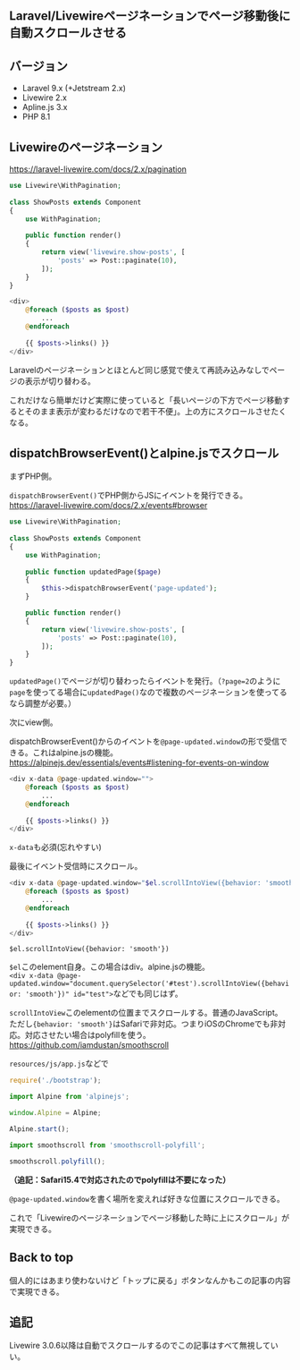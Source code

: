 Laravel/Livewireページネーションでページ移動後に自動スクロールさせる
----

## バージョン
- Laravel 9.x (+Jetstream 2.x)
- Livewire 2.x
- Apline.js 3.x
- PHP 8.1

## Livewireのページネーション
https://laravel-livewire.com/docs/2.x/pagination

```php
use Livewire\WithPagination;
 
class ShowPosts extends Component
{
    use WithPagination;
 
    public function render()
    {
        return view('livewire.show-posts', [
            'posts' => Post::paginate(10),
        ]);
    }
}
```
```php
<div>
    @foreach ($posts as $post)
        ...
    @endforeach
 
    {{ $posts->links() }}
</div>
```

Laravelのページネーションとほとんど同じ感覚で使えて再読み込みなしでページの表示が切り替わる。

これだけなら簡単だけど実際に使っていると「長いページの下方でページ移動するとそのまま表示が変わるだけなので若干不便」。上の方にスクロールさせたくなる。

## dispatchBrowserEvent()とalpine.jsでスクロール
まずPHP側。

`dispatchBrowserEvent()`でPHP側からJSにイベントを発行できる。  
https://laravel-livewire.com/docs/2.x/events#browser

```php
use Livewire\WithPagination;
 
class ShowPosts extends Component
{
    use WithPagination;
 
    public function updatedPage($page)
    {
        $this->dispatchBrowserEvent('page-updated');
    }

    public function render()
    {
        return view('livewire.show-posts', [
            'posts' => Post::paginate(10),
        ]);
    }
}
```

`updatedPage()`でページが切り替わったらイベントを発行。（`?page=2`のように`page`を使ってる場合に`updatedPage()`なので複数のページネーションを使ってるなら調整が必要。）


次にview側。

dispatchBrowserEvent()からのイベントを`@page-updated.window`の形で受信できる。これはalpine.jsの機能。  
https://alpinejs.dev/essentials/events#listening-for-events-on-window

```php
<div x-data @page-updated.window="">
    @foreach ($posts as $post)
        ...
    @endforeach
 
    {{ $posts->links() }}
</div>
```

`x-data`も必須(忘れやすい)

最後にイベント受信時にスクロール。

```php
<div x-data @page-updated.window="$el.scrollIntoView({behavior: 'smooth'})">
    @foreach ($posts as $post)
        ...
    @endforeach
 
    {{ $posts->links() }}
</div>
```

`$el.scrollIntoView({behavior: 'smooth'})`

`$el`このelement自身。この場合はdiv。alpine.jsの機能。  
`<div x-data @page-updated.window="document.querySelector('#test').scrollIntoView({behavior: 'smooth'})" id="test">`などでも同じはず。

`scrollIntoView`このelementの位置までスクロールする。普通のJavaScript。  
ただし`{behavior: 'smooth'}`はSafariで非対応。つまりiOSのChromeでも非対応。対応させたい場合はpolyfillを使う。  
https://github.com/iamdustan/smoothscroll

`resources/js/app.js`などで
```js
require('./bootstrap');

import Alpine from 'alpinejs';

window.Alpine = Alpine;

Alpine.start();

import smoothscroll from 'smoothscroll-polyfill';

smoothscroll.polyfill();
```
**（追記：Safari15.4で対応されたのでpolyfillは不要になった）**


`@page-updated.window`を書く場所を変えれば好きな位置にスクロールできる。

これで「Livewireのページネーションでページ移動した時に上にスクロール」が実現できる。

## Back to top
個人的にはあまり使わないけど「トップに戻る」ボタンなんかもこの記事の内容で実現できる。

## 追記
Livewire 3.0.6以降は自動でスクロールするのでこの記事はすべて無視していい。
